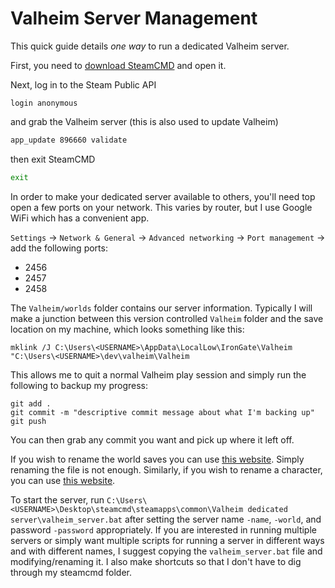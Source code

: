 # Valheim Server Management

This quick guide details *one way* to run a dedicated Valheim server.

First, you need to [download SteamCMD](https://developer.valvesoftware.com/wiki/SteamCMD) and open it.  

Next, log in to the Steam Public API

```
login anonymous
```

and grab the Valheim server (this is also used to update Valheim)

```bash
app_update 896660 validate
```

then exit SteamCMD

```bash
exit
```

In order to make your dedicated server available to others, you'll need top open a few ports on your network. This varies by router, but I use Google WiFi which has a convenient app.

`Settings` -> `Network & General` -> `Advanced networking` -> `Port management` -> add the following ports:

- 2456
- 2457
- 2458

The `Valheim/worlds` folder contains our server information.  Typically I will make a junction between this version controlled `Valheim` folder and the save location on my machine, which looks something like this:

```
mklink /J C:\Users\<USERNAME>\AppData\LocalLow\IronGate\Valheim "C:\Users\<USERNAME>\dev\valheim\Valheim
```

This allows me to quit a normal Valheim play session and simply run the following to backup my progress:

```
git add .
git commit -m "descriptive commit message about what I'm backing up"
git push
```

You can then grab any commit you want and pick up where it left off.

If you wish to rename the world saves you can use [this website](https://geekstrom.de/valheim/fwl/). Simply renaming the file is not enough.  Similarly, if you wish to rename a character, you can use [this website](https://geekstrom.de/valheim/fch/).

To start the server, run `C:\Users\<USERNAME>\Desktop\steamcmd\steamapps\common\Valheim dedicated server\valheim_server.bat` after setting the server name `-name`, `-world`, and password `-password` appropriately. If you are interested in running multiple servers or simply want multiple scripts for running a server in different ways and with different names, I suggest copying the `valheim_server.bat` file and modifying/renaming it. I also make shortcuts so that I don't have to dig through my steamcmd folder.